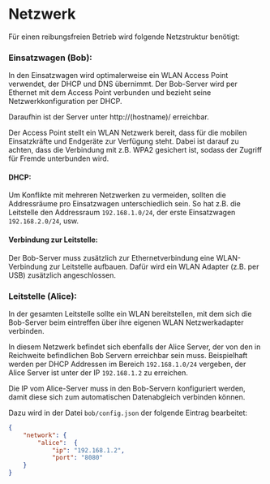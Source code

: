 # Netzwerk

Für einen reibungsfreien Betrieb wird folgende Netzstruktur benötigt:

### Einsatzwagen (Bob):

In den Einsatzwagen wird optimalerweise ein WLAN Access Point verwendet, der DHCP
 und DNS übernimmt. Der Bob-Server wird per Ethernet mit dem Access Point
verbunden und bezieht seine Netzwerkkonfiguration per DHCP.

Daraufhin ist der Server unter http://(hostname)/ erreichbar.

Der Access Point stellt ein WLAN Netzwerk bereit, dass für die mobilen
Einsatzkräfte und Endgeräte zur Verfügung steht. Dabei ist darauf zu achten,
dass die Verbindung mit z.B. WPA2 gesichert ist, sodass der Zugriff für Fremde
unterbunden wird.

#### DHCP:

Um Konflikte mit mehreren Netzwerken zu vermeiden, sollten die Addressräume
pro Einsatzwagen unterschiedlich sein. So hat z.B. die Leitstelle den 
Addressraum `192.168.1.0/24`, der erste Einsatzwagen `192.168.2.0/24`, usw.

#### Verbindung zur Leitstelle:

Der Bob-Server muss zusätzlich zur Ethernetverbindung eine WLAN-Verbindung zur
Leitstelle aufbauen. Dafür wird ein WLAN Adapter (z.B. per USB) zusätzlich
angeschlossen. 

### Leitstelle (Alice):

In der gesamten Leitstelle sollte ein WLAN bereitstellen, mit dem sich die
Bob-Server beim eintreffen über ihre eigenen WLAN Netzwerkadapter verbinden.

In diesem Netzwerk befindet sich ebenfalls der Alice Server, der von den
in Reichweite befindlichen Bob Servern erreichbar sein muss. Beispielhaft
werden per DHCP Addressen im Bereich `192.168.1.0/24` vergeben, der Alice Server
ist unter der IP `192.168.1.2` zu erreichen.

Die IP vom Alice-Server muss in den Bob-Servern konfiguriert werden, damit diese
sich zum automatischen Datenabgleich verbinden können.

Dazu wird in der Datei `bob/config.json` der folgende Eintrag bearbeitet:

```JSON
{
    "network": {
        "alice":  {
            "ip": "192.168.1.2",
            "port": "8080"
    }
}
```
